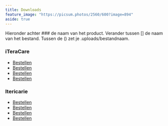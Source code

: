 ```yaml
---
title: Downloads
feature_image: "https://picsum.photos/2560/600?image=894"
aside: true
---
```


Hieronder achter ### de naam van het product. Verander tussen [] de naam van het bestand. 
Tussen de () zet je .uploads/bestandnaam.

### iTeraCare
- [Bestellen](https://dokteranders.neumi.com/)
- [Bestellen](https://dokteranders.neumi.com/)
- [Bestellen](https://dokteranders.neumi.com/)
- [Bestellen](https://dokteranders.neumi.com/)

### Itericarie
- [Bestellen](https://dokteranders.neumi.com/)
- [Bestellen](https://dokteranders.neumi.com/)
- [Bestellen](https://dokteranders.neumi.com/)
- [Bestellen](https://dokteranders.neumi.com/)

